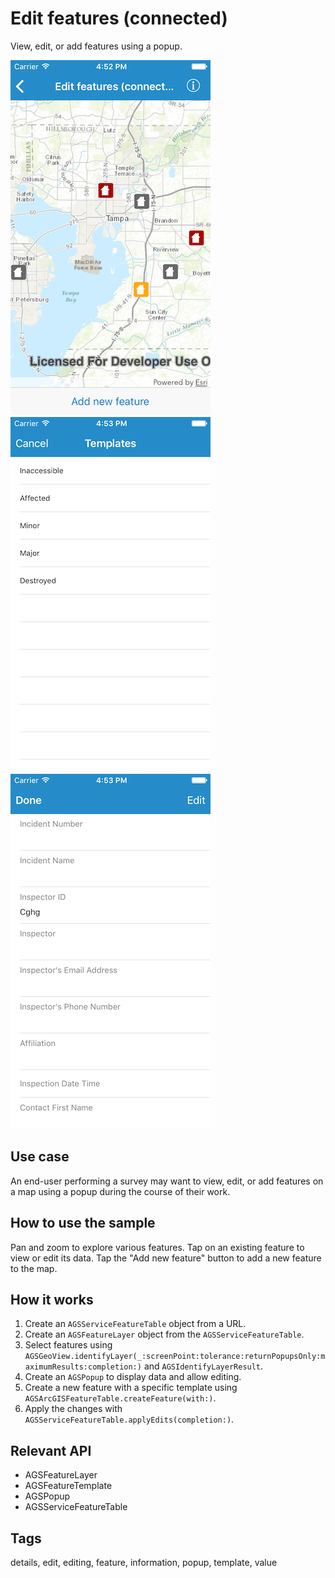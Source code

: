 # Edit features (connected)

View, edit, or add features using a popup.

![Map with features](edit-features-connected-1.png)
![List of templates](edit-features-connected-2.png)
![Editable information list](edit-features-connected-3.png)

## Use case

An end-user performing a survey may want to view, edit, or add features on a map using a popup during the course of their work. 

## How to use the sample

Pan and zoom to explore various features. Tap on an existing feature to view or edit its data. Tap the "Add new feature" button to add a new feature to the map. 

## How it works

1. Create an `AGSServiceFeatureTable` object from a URL.
2. Create an `AGSFeatureLayer` object from the `AGSServiceFeatureTable`.
3. Select features using `AGSGeoView.identifyLayer(_:screenPoint:tolerance:returnPopupsOnly:maximumResults:completion:)` and `AGSIdentifyLayerResult`.
4. Create an `AGSPopup` to display data and allow editing.
5. Create a new feature with a specific template using `AGSArcGISFeatureTable.createFeature(with:)`.
6. Apply the changes with `AGSServiceFeatureTable.applyEdits(completion:)`.

## Relevant API

* AGSFeatureLayer
* AGSFeatureTemplate
* AGSPopup
* AGSServiceFeatureTable

## Tags

details, edit, editing, feature, information, popup, template, value
